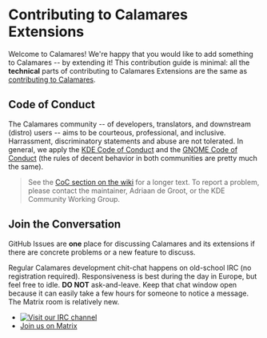 <!-- SPDX-FileCopyrightText: no
     SPDX-License-Identifier: CC0-1.0
-->

# Contributing to Calamares Extensions

Welcome to Calamares! We're happy that you would like to add
something to Calamares -- by extending it!
This contribution guide is minimal:
all the **technical** parts of contributing to
Calamares Extensions are the same as [contributing to Calamares](https://github.com/calamares/calamares/CONTRIBUTING.md).


## Code of Conduct

The Calamares community -- of developers, translators, and downstream (distro) users --
aims to be courteous, professional, and inclusive. Harrassment, discriminatory
statements and abuse are not tolerated. In general, we apply the
[KDE Code of Conduct](https://www.kde.org/code-of-conduct/) and the
[GNOME Code of Conduct](https://wiki.gnome.org/Foundation/CodeOfConduct) (the
rules of decent behavior in both communities are pretty much the same).

> See the [CoC section on the wiki](https://github.com/calamares/calamares/wiki#code-of-conduct)
> for a longer text. To report a problem, please contact the maintainer,
> Adriaan de Groot, or the KDE Community Working Group.


## Join the Conversation

GitHub Issues are **one** place for discussing Calamares and its extensions if there are concrete
problems or a new feature to discuss.

Regular Calamares development chit-chat happens on old-school IRC
(no registration required). Responsiveness is best during the day
in Europe, but feel free to idle. **DO NOT** ask-and-leave. Keep
that chat window open because it can easily take a few hours for
someone to notice a message.
The Matrix room is relatively new.

- [![Visit our IRC channel](https://kiwiirc.com/buttons/webchat.freenode.net/calamares.png)](https://webchat.freenode.net/?channel=#calamares?nick=guest)
- [Join us on Matrix](https://webchat.kde.org/#/room/%23calamares:kde.org)
